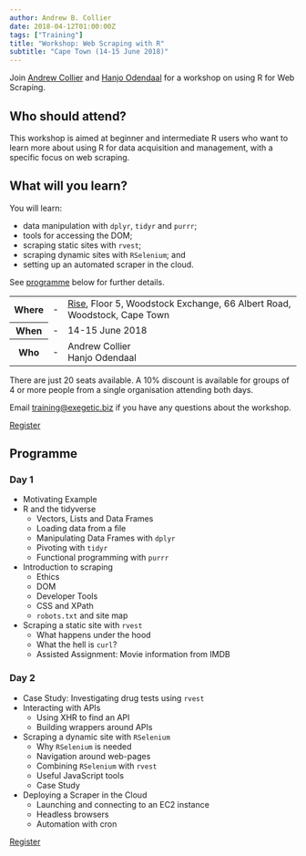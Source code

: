 ```yaml
---
author: Andrew B. Collier
date: 2018-04-12T01:00:00Z
tags: ["Training"]
title: "Workshop: Web Scraping with R"
subtitle: "Cape Town (14-15 June 2018)"
---
```


Join [Andrew Collier](https://twitter.com/DataWookie) and [Hanjo Odendaal](https://twitter.com/UbuntR314) for a workshop on using R for Web Scraping.

## Who should attend?

This workshop is aimed at beginner and intermediate R users who want to learn more about using R for data acquisition and management, with a specific focus on web scraping.

## What will you learn?

You will learn:

- data manipulation with `dplyr`, `tidyr` and `purrr`;
- tools for accessing the DOM;
- scraping static sites with `rvest`;
- scraping dynamic sites with `RSelenium`; and
- setting up an automated scraper in the cloud.

See <a href="#programme">programme</a> below for further details.

<table>
	<tr>
		<th>Where</th>
		<td>-</td>
		<td><a href="https://thinkrise.com/cape-town">Rise</a>, Floor 5, Woodstock Exchange, 66 Albert Road, Woodstock, Cape Town</td>
	</tr>
	<tr>
		<th>When</th>
		<td>-</td>
		<td>14-15 June 2018</td>
	</tr>
	<tr>
		<th>Who</th>
		<td>-</td>
		<td>
			Andrew Collier<br>
			Hanjo Odendaal
		</td>
	</tr>
</table>

There are just 20 seats available. A 10% discount is available for groups of 4 or more people from a single organisation attending both days.

Email <a href="mailto:training@exegetic.biz?subject=Web Scraping Workshop (Cape Town) 14-15 June 2018">training@exegetic.biz</a> if you have any questions about the workshop.

<a class="btn btn-success btn-sm" href="https://www.quicket.co.za/events/44467-web-scraping-with-r/" role="button"><i class="fa fa-rocket"></i> Register</a>

## Programme

### Day 1

- Motivating Example
- R and the tidyverse
    - Vectors, Lists and Data Frames
    - Loading data from a file
    - Manipulating Data Frames with `dplyr`
    - Pivoting with `tidyr`
    - Functional programming with `purrr`
- Introduction to scraping
    - Ethics
    - DOM
    - Developer Tools
    - CSS and XPath
    - `robots.txt` and site map
- Scraping a static site with `rvest`
    - What happens under the hood
    - What the hell is `curl`?
    - Assisted Assignment: Movie information from IMDB 

### Day 2

- Case Study: Investigating drug tests using `rvest`
- Interacting with APIs
    - Using XHR to find an API
    - Building wrappers around APIs
- Scraping a dynamic site with `RSelenium`
    - Why `RSelenium` is needed
    - Navigation around web-pages
    - Combining `RSelenium` with `rvest`
    - Useful JavaScript tools
    - Case Study
- Deploying a Scraper in the Cloud
    - Launching and connecting to an EC2 instance
    - Headless browsers
    - Automation with cron

<a class="btn btn-success btn-sm" href="https://www.quicket.co.za/events/44467-web-scraping-with-r/" role="button"><i class="fa fa-rocket"></i> Register</a>